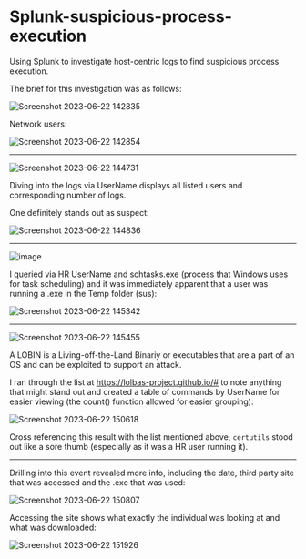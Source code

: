 # Splunk-suspicious-process-execution
Using Splunk to  investigate host-centric logs to find suspicious process execution.

The brief for this investigation was as follows:

![Screenshot 2023-06-22 142835](https://github.com/HattMobb/Splunk-suspicious-process-execution/assets/134090089/1e33f64d-9dba-4842-b17c-2d38ea5b30f7)

Network users:

![Screenshot 2023-06-22 142854](https://github.com/HattMobb/Splunk-suspicious-process-execution/assets/134090089/d5c0b63b-95b6-4bc7-b3c6-604376f19ef2)

---

![Screenshot 2023-06-22 144731](https://github.com/HattMobb/Splunk-suspicious-process-execution/assets/134090089/c6428575-b461-401e-ae01-c309fd398abf)

Diving into the logs via UserName displays all listed users and corresponding number of logs. 

One definitely stands out as suspect:



![Screenshot 2023-06-22 144836](https://github.com/HattMobb/Splunk-suspicious-process-execution/assets/134090089/ad9b98ad-e54f-477d-84a6-3ded2acb3f01)

---

![image](https://github.com/HattMobb/Splunk-suspicious-process-execution/assets/134090089/12b42ea6-c234-4b56-9afd-7b1c9faec69e)

I queried via HR UserName and schtasks.exe (process that Windows uses for task scheduling) and it was immediately apparent that a user was running a .exe in the Temp folder (sus):

![Screenshot 2023-06-22 145342](https://github.com/HattMobb/Splunk-suspicious-process-execution/assets/134090089/eb38751b-d895-4faf-956a-0677b240476d)

---



![Screenshot 2023-06-22 145455](https://github.com/HattMobb/Splunk-suspicious-process-execution/assets/134090089/cc01b0ff-f1bc-435c-8d14-c6774269a487)

A LOBIN is a Living-off-the-Land Binariy or executables that are a part of an OS and can be exploited to support an attack.

I ran through the list at https://lolbas-project.github.io/# to note anything that might stand out and created a table of commands by UserName for easier viewing (the count() function allowed for easier grouping):

![Screenshot 2023-06-22 150618](https://github.com/HattMobb/Splunk-suspicious-process-execution/assets/134090089/246a0880-470a-418b-b8a8-f6ff1f6dce8b)

Cross referencing this result with the list mentioned above, `certutils` stood out like a sore thumb (especially as it was a HR user running it).

---

Drilling into this event revealed more info, including the date, third party site that was accessed and the .exe that was used:


![Screenshot 2023-06-22 150807](https://github.com/HattMobb/Splunk-suspicious-process-execution/assets/134090089/fa6b2bf6-3082-4fb5-8bdd-acbd414877e4)

Accessing the site shows what exactly the individual was looking at and what was downloaded:

![Screenshot 2023-06-22 151926](https://github.com/HattMobb/Splunk-suspicious-process-execution/assets/134090089/2a682c8d-7456-4169-a33c-e28fd6c14531)



